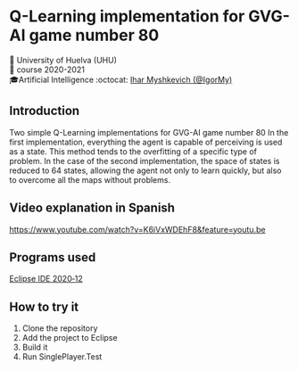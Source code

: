 # Q-Learning implementation for GVG-AI game number 80
:office: University of Huelva (UHU)  
:calendar: course 2020-2021  
:mortar_board:Artificial Intelligence
:octocat: [Ihar Myshkevich (@IgorMy)](https://github.com/IgorMy)  
## Introduction
Two simple Q-Learning implementations for GVG-AI game number 80 In the first implementation, everything the agent is capable of perceiving is used as a state. This method tends to the overfitting of a specific type of problem. In the case of the second implementation, the space of states is reduced to 64 states, allowing the agent not only to learn quickly, but also to overcome all the maps without problems.

## Video explanation in Spanish
https://www.youtube.com/watch?v=K6iVxWDEhF8&feature=youtu.be

## Programs used
[Eclipse IDE 2020‑12](https://www.eclipse.org/downloads/)

## How to try it
1. Clone the repository
2. Add the project to Eclipse
3. Build it
4. Run SinglePlayer.Test
